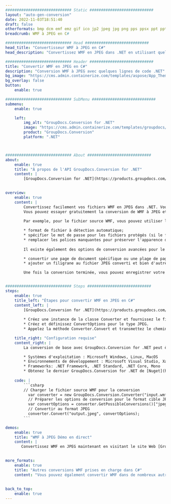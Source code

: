 ```yaml
---
############################# Static ############################
layout: "auto-gen-conversion"
date: 2022-11-03T18:51:40
draft: false
otherformats: bmp dcm emf emz gif ico jp2 jpeg jpg png pps ppsx ppt pptx psb psd svg svgz tga tif tiff webp wmf wmz
breadcrumb: WMF à JPEG en C#

############################# Head ############################
head_title: "Convertisseur WMF à JPEG en C#"
head_description: "Convertissez WMF en JPEG dans .NET en utilisant quelques lignes de code. Utilisez l'API de conversion de documents GroupDocs pour convertir plus de 160 formats de fichiers."

############################# Header ############################
title: "Convertir WMF en JPEG en C#"
description: "Conversion WMF à JPEG avec quelques lignes de code .NET"
bg_image: "https://cms.admin.containerize.com/templates/aspose/App_Themes/V3/images/bg/header1.png"
bg_overlay: false
button:
    enable: true

############################# SubMenu ############################
submenu:
    enable: true

    left:
        img_alt: "GroupDocs.Conversion for .NET"
        image: "https://cms.admin.containerize.com/templates/groupdocs/images/product-logos/90x90-noborder/groupdocs-conversion-net.png"
        product: "GroupDocs.Conversion"
        platform: ".NET"



############################# About ############################
about:
    enable: true
    title: "À propos de l'API GroupDocs.Conversion for .NET"
    content: |
        [GroupDocs.Conversion for .NET](https://products.groupdocs.com/conversion/net/) peut être utilisé pour convertir Microsoft Word, Excel, PowerPoint, PDF, Visio et d'autres formats. GroupDocs.Conversion est une API autonome adaptée aux systèmes back-end et internes nécessitant des performances élevées. Il ne dépend d'aucun logiciel tel que Microsoft ou Open Office.
    

overview:
    enable: true
    content: |
        Convertissez facilement vos fichiers WMF en JPEG dans .NET. Vous pouvez utiliser seulement quelques lignes de code C# dans n'importe quelle plate-forme de votre choix comme - Windows, Linux, macOS.
        Vous pouvez essayer gratuitement la conversion de WMF à JPEG et évaluer la qualité des résultats de conversion. En plus des scénarios de conversion de fichiers simples, vous pouvez essayer des options plus avancées pour charger le fichier source WMF et pour enregistrer le résultat de sortie JPEG. 
        
        Par exemple, pour le fichier source WMF, vous pouvez utiliser les options de chargement suivantes :

        * format de fichier à détection automatique;
        * spécifier le mot de passe pour les fichiers protégés (si le format de fichier le prend en charge);
        * remplacer les polices manquantes pour préserver l'apparence du document.
        
        Il existe également des options de conversion avancées pour le fichier JPEG :

        * convertir une page de document spécifique ou une plage de pages;
        * ajouter un filigrane au fichier JPEG converti et bien d'autres.

        Une fois la conversion terminée, vous pouvez enregistrer votre fichier JPEG dans le chemin du fichier local ou dans tout stockage tiers tel que FTP, Amazon S3, Google Drive, Dropbox, etc. Veuillez noter - pour convertir WMF en JPEG aucun logiciel supplémentaire n'est nécessaire - comme MS Office, Open Office, Adobe Acrobat Reader, etc.


############################# Steps ############################
steps:
    enable: true
    title_left: "Étapes pour convertir WMF en JPEG en C#"
    content_left: |
        [GroupDocs.Conversion for .NET](https://products.groupdocs.com/conversion/net/) permet aux développeurs de convertir facilement un fichier WMF en JPEG avec quelques lignes de code.
        
        * Créez une instance de la classe Converter et fournissez le fichier WMF avec le chemin complet
        * Créez et définissez ConvertOptions pour le type JPEG.
        * Appelez la méthode Converter.Convert et transmettez le chemin complet et le format (JPEG) en tant que paramètre

    title_right: "Configuration requise"
    content_right: |
        La conversion de base avec GroupDocs.Conversion for .NET peut être effectuée en quelques étapes simples. Nos API sont prises en charge sur toutes les principales plates-formes et systèmes d'exploitation. Avant d'exécuter le code ci-dessous, assurez-vous que les prérequis suivants sont installés sur votre système.

        * Systèmes d'exploitation : Microsoft Windows, Linux, MacOS
        * Environnements de développement : Microsoft Visual Studio, Xamarin, MonoDevelop
        * Frameworks: .NET Framework, .NET Standard, .NET Core, Mono
        * Obtenez le dernier GroupDocs.Conversion for .NET de [Nuget](https://www.nuget.org/packages/groupdocs.conversion)
         
    code: |
        ```csharp    
        // Charger le fichier source WMF pour la conversion
          var converter = new GroupDocs.Conversion.Converter("input.wmf");
          // Préparer les options de conversion pour le format cible JPEG
          var convertOptions = converter.GetPossibleConversions()["jpeg"].ConvertOptions;
          // Convertir au format JPEG
          converter.Convert("output.jpeg", convertOptions);
        ```

demos:
    enable: true
    title: "WMF à JPEG Démo en direct"
    content: |
       Convertissez WMF en JPEG maintenant en visitant le site Web [GroupDocs.Conversion App](https://products.groupdocs.app/conversion/family). La démo en ligne présente les avantages suivants
          

more_formats:
    enable: true
    title: "Autres conversions WMF prises en charge dans C#"
    content: "Vous pouvez également convertir WMF dans de nombreux autres formats de fichiers. Veuillez consulter la liste ci-dessous."
       
       
back_to_top:
    enable: true
---
```

